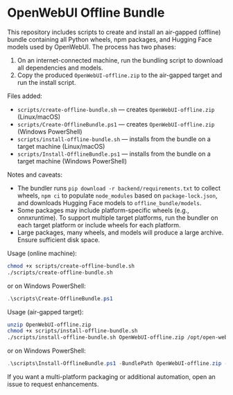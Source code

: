 # OpenWebUI Offline Bundle

This repository includes scripts to create and install an air-gapped (offline) bundle
containing all Python wheels, npm packages, and Hugging Face models used by OpenWebUI. The process has two phases:

1. On an internet-connected machine, run the bundling script to download all dependencies and models.
2. Copy the produced `OpenWebUI-offline.zip` to the air-gapped target and run the install script.

Files added:
- `scripts/create-offline-bundle.sh` — creates `OpenWebUI-offline.zip` (Linux/macOS)
- `scripts/Create-OfflineBundle.ps1` — creates `OpenWebUI-offline.zip` (Windows PowerShell)
- `scripts/install-offline-bundle.sh` — installs from the bundle on a target machine (Linux/macOS)
- `scripts/Install-OfflineBundle.ps1` — installs from the bundle on a target machine (Windows PowerShell)

Notes and caveats:
- The bundler runs `pip download -r backend/requirements.txt` to collect wheels, `npm ci` to populate `node_modules` based on `package-lock.json`, and downloads Hugging Face models to `offline_bundle/models`.
- Some packages may include platform-specific wheels (e.g., onnxruntime). To support multiple target platforms, run the bundler on each target platform or include wheels for each platform.
- Large packages, many wheels, and models will produce a large archive. Ensure sufficient disk space.

Usage (online machine):

```bash
chmod +x scripts/create-offline-bundle.sh
./scripts/create-offline-bundle.sh
```

or on Windows PowerShell:

```powershell
.\scripts\Create-OfflineBundle.ps1
```

Usage (air-gapped target):

```bash
unzip OpenWebUI-offline.zip
chmod +x scripts/install-offline-bundle.sh
./scripts/install-offline-bundle.sh OpenWebUI-offline.zip /opt/open-webui
```

or on Windows PowerShell:

```powershell
.\scripts\Install-OfflineBundle.ps1 -BundlePath OpenWebUI-offline.zip -InstallRoot C:\path\to\install
```

If you want a multi-platform packaging or additional automation, open an issue to request enhancements.
